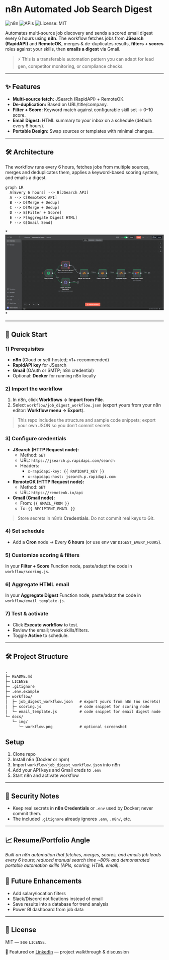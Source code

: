 # n8n Automated Job Search Digest

![n8n](https://img.shields.io/badge/automation-n8n-blue) 
![APIs](https://img.shields.io/badge/jobs-API-green) 
![License: MIT](https://img.shields.io/badge/License-MIT-yellow)

Automates multi-source job discovery and sends a scored email digest every 6 hours using **n8n**. The workflow fetches jobs from **JSearch (RapidAPI)** and **RemoteOK**, merges & de-duplicates results, **filters + scores** roles against your skills, then **emails a digest** via Gmail.

> ⚡️ This is a transferable automation pattern you can adapt for lead gen, competitor monitoring, or compliance checks.

---

## ✨ Features
- **Multi-source fetch:** JSearch (RapidAPI) + RemoteOK.
- **De-duplication:** Based on URL/title/company.
- **Filter + Score:** Keyword match against configurable skill set → 0–10 score.
- **Email Digest:** HTML summary to your inbox on a schedule (default: every 6 hours).
- **Portable Design:** Swap sources or templates with minimal changes.

---

## 🛠 Architecture

The workflow runs every 6 hours, fetches jobs from multiple sources, merges and deduplicates them, applies a keyword-based scoring system, and emails a digest.

```mermaid
graph LR
  A[Every 6 hours] --> B[JSearch API]
  A --> C[RemoteOK API]
  B --> D[Merge + Dedup]
  C --> D[Merge + Dedup]
  D --> E[Filter + Score]
  E --> F[Aggregate Digest HTML]
  F --> G[Gmail Send]

```
*![Workflow Screenshot](docs/img/workflow.png)
*

---

## 🚀 Quick Start

### 1) Prerequisites
- **n8n** (Cloud or self‑hosted; v1+ recommended)
- **RapidAPI key** for JSearch
- **Gmail** (OAuth or SMTP; n8n credential)
- Optional: **Docker** for running n8n locally

### 2) Import the workflow
1. In n8n, click **Workflows → Import from File**.
2. Select `workflow/job_digest_workflow.json` (export yours from your n8n editor: **Workflow menu → Export**).

> This repo includes the structure and sample code snippets; export your own JSON so you don’t commit secrets.

### 3) Configure credentials
- **JSearch (HTTP Request node):**
  - Method: `GET`
  - URL: `https://jsearch.p.rapidapi.com/search`
  - Headers:
    - `x-rapidapi-key: {{ RAPIDAPI_KEY }}`
    - `x-rapidapi-host: jsearch.p.rapidapi.com`
- **RemoteOK (HTTP Request node):**
  - Method: `GET`
  - URL: `https://remoteok.io/api`
- **Gmail (Gmail node):**
  - From: `{{ GMAIL_FROM }}`
  - To: `{{ RECIPIENT_EMAIL }}`

> Store secrets in n8n’s **Credentials**. Do not commit real keys to Git.

### 4) Set schedule
- Add a **Cron** node → Every **6 hours** (or use env var `DIGEST_EVERY_HOURS`).

### 5) Customize scoring & filters
In your **Filter + Score** Function node, paste/adapt the code in `workflow/scoring.js`.

### 6) Aggregate HTML email
In your **Aggregate Digest** Function node, paste/adapt the code in `workflow/email_template.js`.

### 7) Test & activate
- Click **Execute workflow** to test.
- Review the email; tweak skills/filters.
- Toggle **Active** to schedule.

---

## 🛠 Project Structure

```
.
├─ README.md
├─ LICENSE
├─ .gitignore
├─ .env.example
├─ workflow/
│  ├─ job_digest_workflow.json   # export yours from n8n (no secrets)
│  ├─ scoring.js                 # code snippet for scoring node
│  └─ email_template.js          # code snippet for email digest node
└─ docs/
   └─ img/
      └─ workflow.png            # optional screenshot
```
## Setup
1. Clone repo  
2. Install n8n (Docker or npm)  
3. Import `workflow/job_digest_workflow.json` into n8n  
4. Add your API keys and Gmail creds to `.env`  
5. Start n8n and activate workflow  

---

## 🔐 Security Notes
- Keep real secrets in **n8n Credentials** or `.env` used by Docker; never commit them.
- The included `.gitignore` already ignores `.env`, `.n8n/`, etc.

---

## 📈 Resume/Portfolio Angle
*Built an n8n automation that fetches, merges, scores, and emails job leads every 6 hours; reduced manual search time ~80% and demonstrated portable automation skills (APIs, scoring, HTML email).*

## 🔮 Future Enhancements
- Add salary/location filters  
- Slack/Discord notifications instead of email  
- Save results into a database for trend analysis  
- Power BI dashboard from job data  

---

## 📝 License
MIT — see `LICENSE`.

🔗 Featured on [LinkedIn](https://www.linkedin.com/posts/rowan-celestino_automation-ai-dataanalytics-activity-7376020052971565056-w-I3?utm_source=share&utm_medium=member_desktop&rcm=ACoAACzdnukBMOVGkHR3b2WrZfK3RYZkxBuSOIU) — project walkthrough & discussion
